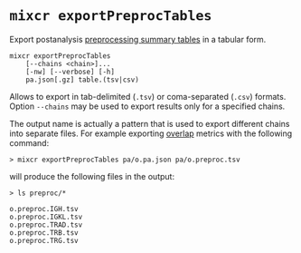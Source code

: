 # `mixcr exportPreprocTables`

Export postanalysis [preprocessing summary tables](./mixcr-postanalysis.md#preprocessing-summary-tables) in a tabular form.

```
mixcr exportPreprocTables 
    [--chains <chain>]... 
    [-nw] [--verbose] [-h] 
    pa.json[.gz] table.(tsv|csv)
```

Allows to export in tab-delimited (`.tsv`) or coma-separated (`.csv`) formats. Option `--chains` may be used to export results only for a specified chains.

The output name is actually a pattern that is used to export different chains into separate files. For example exporting [overlap](./mixcr-postanalysis.md#overlap-postanalysis) metrics with the following command:
```shell
> mixcr exportPreprocTables pa/o.pa.json pa/o.preproc.tsv 
```

will produce the following files in the output:
```shell
> ls preproc/* 

o.preproc.IGH.tsv
o.preproc.IGKL.tsv
o.preproc.TRAD.tsv
o.preproc.TRB.tsv
o.preproc.TRG.tsv
```
